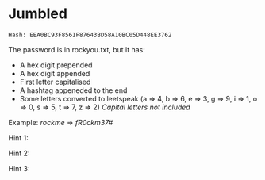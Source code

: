 # Jumbled

`Hash: EEA0BC93F8561F87643BD58A10BC05D448EE3762`

The password is in rockyou.txt, but it has:
  - A hex digit prepended  
  - A hex digit appended 
  - First letter capitalised
  - A hashtag appeneded to the end
  - Some letters converted to leetspeak (a => 4, b => 6, e => 3, g => 9, i => 1, o => 0, s => 5, t => 7, z => 2) *Capital letters not included*

Example: *rockme* => *fR0ckm37#*


Hint 1:

Hint 2:

Hint 3:
